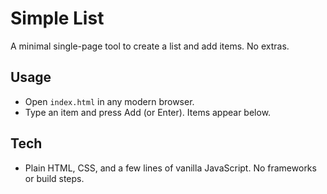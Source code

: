 # Simple List

A minimal single-page tool to create a list and add items. No extras.

## Usage
- Open `index.html` in any modern browser.
- Type an item and press Add (or Enter). Items appear below.

## Tech
- Plain HTML, CSS, and a few lines of vanilla JavaScript. No frameworks or build steps.
